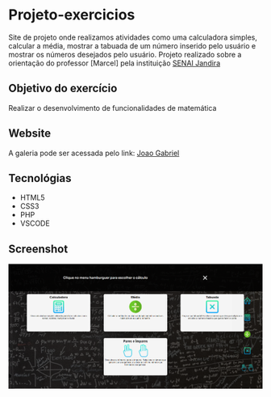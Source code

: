 # Projeto-exercicios
Site de projeto onde realizamos atividades como uma calculadora simples, calcular a média, mostrar a tabuada de um número inserido pelo usuário e mostrar os números desejados pelo usuário. Projeto realizado sobre a orientação do professor [Marcel] pela instituição [SENAI Jandira](https://jandira.sp.senai.br/)

## Objetivo do exercício

Realizar o desenvolvimento de funcionalidades de matemática

## Website

A galeria pode ser acessada pelo link: [Joao Gabriel](https://github.com/JoaoGabriel0908/Projeto-exercicios)

## Tecnológias

- HTML5
- CSS3
- PHP
- VSCODE

## Screenshot

![](/imgs/foto.png)